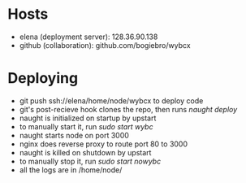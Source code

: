 Hosts 
=====
  - elena (deployment server): 128.36.90.138
  - github (collaboration): github.com/bogiebro/wybcx

Deploying
=========
  - git push ssh://elena/home/node/wybcx to deploy code
  - git's post-recieve hook clones the repo, then runs *naught deploy*
  - naught is initialized on startup by upstart
  - to manually start it, run *sudo start wybc*
  - naught starts node on port 3000
  - nginx does reverse proxy to route port 80 to 3000
  - naught is killed on shutdown by upstart
  - to manually stop it, run *sudo start nowybc*
  - all the logs are in /home/node/
